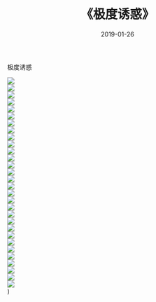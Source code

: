 ﻿---
layout: post
title:  《极度诱惑》
date:   2019-01-26
img: http://img.660000.xyz/Sharelink/唯美/2019/极度诱惑/000.jpg
categories: [美女, 清纯, 唯美]
---

极度诱惑

  ![](http://img.660000.xyz/Sharelink/唯美/2019/极度诱惑/001.jpg) <br> ![](http://img.660000.xyz/Sharelink/唯美/2019/极度诱惑/002.jpg) <br> ![](http://img.660000.xyz/Sharelink/唯美/2019/极度诱惑/003.jpg) <br> ![](http://img.660000.xyz/Sharelink/唯美/2019/极度诱惑/004.jpg) <br> ![](http://img.660000.xyz/Sharelink/唯美/2019/极度诱惑/005.jpg) <br> ![](http://img.660000.xyz/Sharelink/唯美/2019/极度诱惑/006.jpg) <br> ![](http://img.660000.xyz/Sharelink/唯美/2019/极度诱惑/007.jpg) <br> ![](http://img.660000.xyz/Sharelink/唯美/2019/极度诱惑/008.jpg) <br> ![](http://img.660000.xyz/Sharelink/唯美/2019/极度诱惑/009.jpg) <br> ![](http://img.660000.xyz/Sharelink/唯美/2019/极度诱惑/010.jpg) <br> ![](http://img.660000.xyz/Sharelink/唯美/2019/极度诱惑/011.jpg) <br> ![](http://img.660000.xyz/Sharelink/唯美/2019/极度诱惑/012.jpg) <br> ![](http://img.660000.xyz/Sharelink/唯美/2019/极度诱惑/013.jpg) <br> ![](http://img.660000.xyz/Sharelink/唯美/2019/极度诱惑/014.jpg) <br> ![](http://img.660000.xyz/Sharelink/唯美/2019/极度诱惑/015.jpg) <br> ![](http://img.660000.xyz/Sharelink/唯美/2019/极度诱惑/016.jpg) <br> ![](http://img.660000.xyz/Sharelink/唯美/2019/极度诱惑/017.jpg) <br> ![](http://img.660000.xyz/Sharelink/唯美/2019/极度诱惑/018.jpg) <br> ![](http://img.660000.xyz/Sharelink/唯美/2019/极度诱惑/019.jpg) <br> ![](http://img.660000.xyz/Sharelink/唯美/2019/极度诱惑/020.jpg) <br> ![](http://img.660000.xyz/Sharelink/唯美/2019/极度诱惑/021.jpg) <br> ![](http://img.660000.xyz/Sharelink/唯美/2019/极度诱惑/022.jpg) <br> ![](http://img.660000.xyz/Sharelink/唯美/2019/极度诱惑/023.jpg) <br> ![](http://img.660000.xyz/Sharelink/唯美/2019/极度诱惑/024.jpg) <br> ![](http://img.660000.xyz/Sharelink/唯美/2019/极度诱惑/025.jpg) <br> ![](http://img.660000.xyz/Sharelink/唯美/2019/极度诱惑/026.jpg) <br> ![](http://img.660000.xyz/Sharelink/唯美/2019/极度诱惑/027.jpg) <br> ![](http://img.660000.xyz/Sharelink/唯美/2019/极度诱惑/028.jpg) <br> ![](http://img.660000.xyz/Sharelink/唯美/2019/极度诱惑/029.jpg) <br> ![](http://img.660000.xyz/Sharelink/唯美/2019/极度诱惑/030.jpg) <br>) <br>